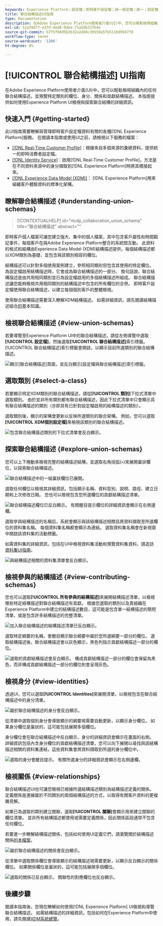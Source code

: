 ```yaml
---
keywords: Experience Platform；設定檔；即時客戶設定檔；統一設定檔；統一；設定檔；rtcp；啟用設定檔；啟用設定檔；聯合結構描述；聯合設定檔；聯合設定檔
title: 聯合結構描述UI指南
type: Documentation
description: 在Adobe Experience Platform使用者介面(UI)中，您可以輕鬆檢視組織內的任何聯合結構描述，並預覽特定類別的欄位、身分、關係和貢獻結構描述。 本指南提供如何使用Experience Platform UI檢視和探索聯合結構的詳細資訊。
exl-id: 52af0d77-e37d-4ed8-9dee-71a50b337b4e
source-git-commit: b7f5f08d5b3632a2d80c39559a5fb5116d9567f8
workflow-type: tm+mt
source-wordcount: '1206'
ht-degree: 0%

---
```


# [!UICONTROL 聯合結構描述] UI指南

在Adobe Experience Platform使用者介面(UI)中，您可以輕鬆檢視組織內的任何聯合結構描述，並預覽特定類別的欄位、身分、關係和貢獻結構描述。 本指南提供如何使用Experience Platform UI檢視和探索聯合結構的詳細資訊。

## 快速入門 {#getting-started}

此UI指南需要瞭解與管理即時客戶設定檔資料有關的各種[!DNL Experience Platform]服務。 在閱讀本指南或使用UI之前，請檢視以下服務的檔案：

* [[!DNL Real-Time Customer Profile]](../home.md)：根據來自多個來源的彙總資料，提供統一的即時消費者設定檔。
* [[!DNL Identity Service]](../../identity-service/home.md)：啟用[!DNL Real-Time Customer Profile]，方法是在不同資料來源中的身分擷取到[!DNL Experience Platform]時將其橋接起來。
* [[!DNL Experience Data Model (XDM)]](../../xdm/home.md)： [!DNL Experience Platform]用來組織客戶體驗資料的標準化架構。

## 瞭解聯合結構描述 {#understanding-union-schemas}

>[!CONTEXTUALHELP]
>id="rtcdp_collaboration_union_schema"
>title="聯合結構描述"
>abstract=""

<!-- The above contextual help is used in the Collaboration UI for a read more link. -->

即時客戶個人檔案可讓您建立強大、集中的個人檔案，其中包含客戶屬性和時間戳記事件，每個客戶在與Adobe Experience Platform整合的系統間互動。 此資料的格式和結構由Experience Data Model (XDM)結構描述提供，每個結構描述都以XDM類別為基礎，並包含與該類別相容的欄位。

結構描述可以針對多個使用案例建立，參照相同類別但包含其使用的特定欄位。 為設定檔啟用結構描述時，它會成為聯合結構描述的一部分。 換句話說，聯合結構描述是由共用相同類別並已為設定檔啟用的多個結構描述所組成。 聯合結構描述讓您能夠檢視共用相同類別的結構描述中包含的所有欄位的合併。 即時客戶設定檔使用聯合結構描述，以建立每個個別客戶的整體檢視。

使用聯合結構描述需要深入瞭解XDM結構描述。 如需詳細資訊，請先閱讀結構描述組合[的](../../xdm/schema/composition.md)基本知識。

## 檢視聯合結構描述 {#view-union-schemas}

若要導覽至Experience Platform UI中的聯合結構描述，請從左側導覽中選取&#x200B;**[!UICONTROL 設定檔]**，然後選取&#x200B;**[!UICONTROL 聯合結構描述]**&#x200B;索引標籤。 [!UICONTROL 聯合結構描述]索引標籤會開啟，以顯示目前所選類別的聯合結構描述。

![顯示[聯合結構描述]頁面，並反白顯示[設定檔與聯合結構描述]索引標籤。](../images/union-schema/landing.png)

## 選取類別 {#select-a-class}

若要顯示特定XDM類別的聯合結構描述，請從&#x200B;**[!UICONTROL 類別]**&#x200B;下拉式清單中選取類別。 由於並非所有類別都有聯合結構描述，因此下拉式清單中只會顯示具有聯合結構描述的類別（亦即具有已針對設定檔啟用的結構描述的類別）。

選取類別後，顯示的架構會更新以反映所選類別的聯合架構。 例如，您可以選取&#x200B;**[!UICONTROL XDM個別設定檔]**&#x200B;來檢視該類別的聯合結構描述。

![包含聯合結構描述類別的下拉式清單會反白顯示。](../images/union-schema/class.png)

## 探索聯合結構描述 {#explore-union-schemas}

您可以上下捲動來檢視完整的結構描述結構，並選取右角括弧(`>`)來展開巢狀欄位，以探索聯合結構描述。

![聯合結構描述中的一組巢狀欄位已展開。](../images/union-schema/explore.png)

選取任何欄位以檢視其詳細資訊，包括顯示名稱、資料型別、說明、路徑、建立日期和上次修改日期。 您也可以檢視包含您所選欄位的貢獻結構描述清單。

![聯合結構描述欄位已反白顯示。 有關醒目提示欄位的詳細資訊會顯示在右側邊欄。](../images/union-schema/explore-field.png)

選取參與結構描述的名稱后，系統會顯示與該結構描述相關且將資料擷取至所選欄位的資料集名稱。 每個資料集名稱都會顯示為連結。 選取資料集名稱會在新視窗中開啟該資料集的活動標籤。

如需資料集的詳細資訊，包括在UI中檢視資料集活動和預覽資料集資料，請造訪[資料集UI指南](../../catalog/datasets/user-guide.md)。

![與結構描述相關的資料集清單會反白顯示。](../images/union-schema/datasets.png)

## 檢視參與的結構描述 {#view-contributing-schemas}

您也可以選取&#x200B;**[!UICONTROL 所有參與的結構描述]**&#x200B;來展開結構描述清單，以檢視哪些特定結構描述對聯合結構描述有貢獻。 根據您選取的類別以及貴組織在Experience Platform中建立的結構描述數目，這可能是包含單一結構描述的簡短清單，或是包含許多結構描述的完整清單。

![加入聯合結構描述的結構描述清單已反白顯示。](../images/union-schema/contributing-schemas.png)

選取特定綱要的名稱，會醒目顯示聯合綱要中屬於您所選綱要一部分的欄位。 選取結構描述後，聯合結構描述會以灰色顯示，黑色列指示貢獻結構描述一部分的欄位。

![選取的貢獻結構描述會反白顯示。 構成貢獻結構描述一部分的欄位會保留為黑色，而非構成貢獻結構描述一部分的欄位則會呈現灰色。](../images/union-schema/select-schema.png)

## 檢視身分 {#view-identities}

透過UI，您可以選取&#x200B;**[!UICONTROL Identities]**&#x200B;來展開清單，以檢視包含在聯合結構描述中的身分清單。

![屬於聯合結構描述的身分會反白顯示。](../images/union-schema/identities.png)

從清單中選取個別身分會導致顯示的綱要視需要自動更新，以顯示身分欄位。 如果身分欄位是巢狀的，這可能包括展開多個欄位。

身分欄位會在聯合結構描述中反白顯示，身分的詳細資訊會顯示在畫面的右側。 詳細資訊包括內含身分欄位的貢獻結構描述清單，您可以向下展開以尋找與該結構描述相關的資料集連結，這些資料集會將資料擷取到所選的身分欄位中。

![選取的身分會醒目提示。 有關所選身分的詳細資訊會顯示在右側邊欄。](../images/union-schema/select-identity.png)

## 檢視關係 {#view-relationships}

聯合結構描述UI也可讓您檢視已根據所選結構描述類別為結構描述定義的關係。 定義關係是連線屬於不同類別的兩個結構描述的方式，以取得有關客戶資料的更複雜見解。

如果已為選取的類別建立關聯，選取&#x200B;**[!UICONTROL 關聯]**&#x200B;會顯示用來建立關聯的欄位清單。 並非所有結構描述都使用或需要定義關係，因此關係區段通常不包含任何欄位。

若要進一步瞭解結構描述關係，包括如何使用UI定義它們，請瀏覽關於結構描述關係[的本檔案](../../xdm/tutorials/relationship-ui.md)。

![屬於聯合結構描述的關係會反白顯示。](../images/union-schema/relationships.png)

從清單中選取關係欄位會導致顯示的結構描述視需要更新，以顯示反白顯示的關係欄位。 如果關係欄位是巢狀的，這可能包括展開多個欄位。

![選取的關係已反白顯示。 關聯性的對應欄位也反白顯示。](../images/union-schema/select-relationship.png)

## 後續步驟

閱讀本指南後，您現在瞭解如何使用[!DNL Experience Platform] UI檢視和導覽聯合結構描述。 如需結構描述的詳細資訊，包括如何在Experience Platform中使用，請先閱讀[XDM系統總覽](../../xdm/home.md)。
